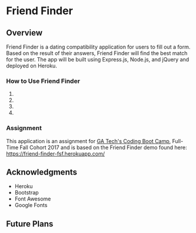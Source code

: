 # Friend Finder

## Overview
Friend Finder is a dating compatibility application for users to fill out a form. Based on the result of their answers, Friend Finder will find the best match for the user. The app will be built using Express.js, Node.js, and jQuery and deployed on Heroku.

### How to Use Friend Finder
1.
2.
3.
4.

### Assignment
This application is an assignment for [GA Tech's Coding Boot Camp](https://codingbootcamp.pe.gatech.edu/), Full-Time Fall Cohort 2017 and is based on the Friend Finder demo found here: https://friend-finder-fsf.herokuapp.com/

## Acknowledgments
+ Heroku 
+ Bootstrap
+ Font Awesome
+ Google Fonts

## Future Plans

